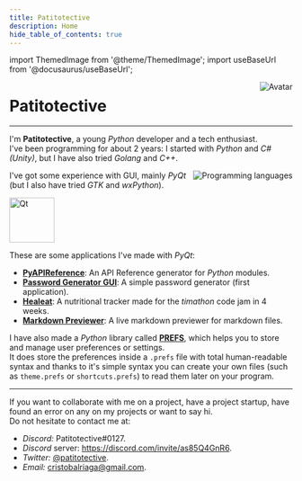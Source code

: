 ```yaml
---
title: Patitotective
description: Home
hide_table_of_contents: true
---
```

import ThemedImage from '@theme/ThemedImage';
import useBaseUrl from '@docusaurus/useBaseUrl';

<img
	src="./img/logo.svg"
	alt="Avatar"
	align="right"
/>

# Patitotective
***
I'm **Patitotective**, a young _Python_ developer and a tech enthusiast.  
I've been programming for about 2 years: I started with _Python_ and _C# (Unity)_, but I have also tried _Golang_ and _C++_.

<img
	src="./img/programming_collage.png"
	alt="Programming languages"
	align="right"
/>

I've got some experience with GUI, mainly _PyQt_ (but I also have tried _GTK_ and _wxPython_).

<a href="https://qt.io">
<img
	src="https://cdn.freelogovectors.net/wp-content/uploads/2019/02/qt-logo.png"
	alt="Qt"
	width="80"
/>
</a>

These are some applications I've made with _PyQt_:
- [**PyAPIReference**](https://patitotective.github.io/PyAPIReference/): An API Reference generator for _Python_ modules.
- [**Password Generator GUI**](https://github.com/Patitotective/Password-Generator-GUI): A simple password generator (first application). 
- [**Healeat**](https://github.com/Patitotective/Healeat): A nutritional tracker made for the _timathon_ code jam in 4 weeks.
- [**Markdown Previewer**](https://github.com/Patitotective/QMarkdownPreviewer): A live markdown previewer for markdown files.

<a href="https://patitotective.github.io/PREFS">
<ThemedImage
  alt="PREFS logo"
  sources={{
    light: useBaseUrl('https://patitotective.github.io/PREFS/img/light_logo.png'),
    dark: useBaseUrl('https://patitotective.github.io/PREFS/img/dark_logo.png'),
  }}
  className="center"
  width="350"
/>
</a>


I have also made a _Python_ library called [**PREFS**](https://patitotective.github.io/PREFS/), which helps you to store and manage user preferences or settings.  
It does store the preferences inside a `.prefs` file with total human-readable syntax and thanks to it's simple syntax you can create your own files (such as `theme.prefs` or `shortcuts.prefs`) to read them later on your program.

***

If you want to collaborate with me on a project, have a project startup, have found an error on any on my projects or want to say hi.  
Do not hesitate to contact me at:
- _Discord:_ Patitotective#0127.
- _Discord_ server: https://discord.com/invite/as85Q4GnR6.
- _Twitter:_ [@patitotective](https://twitter.com/patitotective).
- _Email:_ cristobalriaga@gmail.com.
